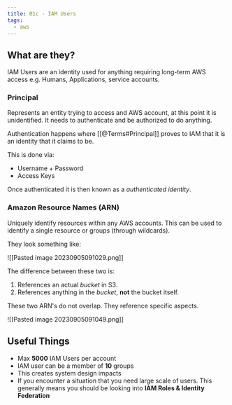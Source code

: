 ```yaml
---
title: 01c - IAM Users
tags:
  - aws
---
```

## What are they?

IAM Users are an identity used for anything requiring long-term AWS access e.g. Humans, Applications, service accounts.

### Principal

Represents an entity trying to access and AWS account, at this point it is unidentified. It needs to authenticate and be authorized to do anything.

Authentication happens where [[@Terms#Principal]] proves to IAM that it is an identity that it claims to be.

This is done via:
- Username + Password
- Access Keys

Once authenticated it is then known as a *authenticated identity*. 

### Amazon Resource Names (ARN)

Uniquely identify resources within any AWS accounts. This can be used to identify a single resource or groups (through wildcards).

They look something like:

![[Pasted image 20230905091029.png]]

The difference between these two is:

1) References an actual *bucket* in S3.
2) References anything in the *bucket*, **not** the bucket itself.

These two ARN's do not overlap. They reference specific aspects.

![[Pasted image 20230905091049.png]]

## Useful Things

- Max **5000** IAM Users per account
- IAM user can be a member of **10** groups
- This creates system design impacts
- If you encounter a situation that you need large scale of users. This generally means you should be looking into **IAM Roles & Identity Federation**